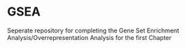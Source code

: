 # GSEA
Seperate repository for completing the Gene Set Enrichment Analysis/Overrepresentation Analysis for the first Chapter
